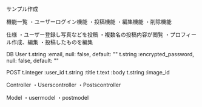サンプル作成

機能一覧
・ユーザーログイン機能
・投稿機能
・編集機能
・削除機能

仕様
・ユーザー登録し写真などを投稿
・複数名の投稿内容が閲覧
・プロフィール作成、編集
・投稿したものを編集

DB
User
t.string :email, null: false, default: ""
t.string :encrypted_password, null: false, default: ""

POST
t.integer :user_id
t.string :title
t.text :body
t.string :image_id

Controller
・Userscontroller
・Postscontroller

Model
・usermodel
・postmodel
